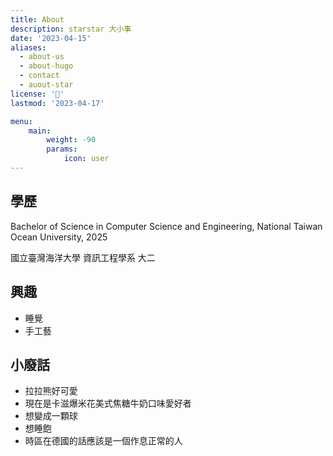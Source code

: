 ```yaml
---
title: About
description: starstar 大小事
date: '2023-04-15'
aliases:
  - about-us
  - about-hugo
  - contact
  - auout-star
license: '🥕'
lastmod: '2023-04-17'

menu:
    main: 
        weight: -90
        params:
            icon: user
---
```

## 學歷
Bachelor of Science in Computer Science and Engineering, National Taiwan Ocean University, 2025

國立臺灣海洋大學 資訊工程學系 大二
## 興趣
- 睡覺
- 手工藝
## 小廢話
- 拉拉熊好可愛
- 現在是卡滋爆米花美式焦糖牛奶口味愛好者
- 想變成一顆球
- 想睡飽
- 時區在德國的話應該是一個作息正常的人


